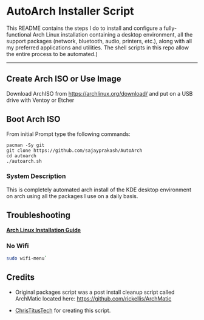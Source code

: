 # AutoArch Installer Script



This README contains the steps I do to install and configure a fully-functional Arch Linux installation containing a desktop environment, all the support packages (network, bluetooth, audio, printers, etc.), along with all my preferred applications and utilities. The shell scripts in this repo allow the entire process to be automated.)

---
## Create Arch ISO or Use Image

Download ArchISO from <https://archlinux.org/download/> and put on a USB drive with Ventoy or Etcher

## Boot Arch ISO

From initial Prompt type the following commands:

```
pacman -Sy git
git clone https://github.com/sajayprakash/AutoArch
cd autoarch
./autoarch.sh
```

### System Description
This is completely automated arch install of the KDE desktop environment on arch using all the packages I use on a daily basis. 

## Troubleshooting

__[Arch Linux Installation Guide](https://github.com/rickellis/Arch-Linux-Install-Guide)__

### No Wifi

```bash
sudo wifi-menu`
```

## Credits

- Original packages script was a post install cleanup script called ArchMatic located here: https://github.com/rickellis/ArchMatic

- [ChrisTitusTech](https://github.com/ChrisTitusTech/ArchTitus) for creating this script.
